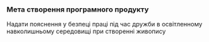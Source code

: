 ### Мета створення програмного продукту
Надати пояснення у безпеці праці під час дружби в освітленному навколишньому середовищі при створенні живопису
